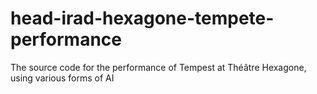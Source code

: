 # head-irad-hexagone-tempete-performance
The source code for the performance of Tempest at Théâtre Hexagone, using various forms of AI
